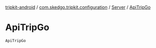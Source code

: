 [tripkit-android](../../index.md) / [com.skedgo.tripkit.configuration](../index.md) / [Server](index.md) / [ApiTripGo](./-api-trip-go.md)

# ApiTripGo

`ApiTripGo`